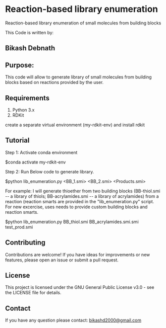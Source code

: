 # Reaction-based library enumeration
Reaction-based library enumeration of small molecules from building blocks

This Code is written by:
## Bikash Debnath

## Purpose:
This code will allow to generate library of small molecules from building blocks based on reactions provided by the user.

## Requirements 

1. Python 3.x
2. RDKit

create a separate virtual environment (my-rdkit-env) and install rdkit



## Tutorial
Step 1: Activate conda environment

$conda activate my-rdkit-env

Step 2: Run Below code to generate library.

$python lib_enumeration.py <BB_1.smi> <BB_2.smi> <Products.smi>

For example:
I will generate thioether from two building blocks (BB-thiol.smi -- a library of thiols; BB-acrylamides.smi -- a library of acrylamides) from a reaction (reaction smarts are provided in the "lib_enumeration.py" script. For new excercise, uses needs to provide custom building blocks and reaction smarts.

$python lib_enumeration.py BB_thiol.smi BB_acrylamides.smi.smi test_prod.smi


## Contributing
Contributions are welcome! If you have ideas for improvements or new features, please open an issue or submit a pull request.

## License
This project is licensed under the  GNU General Public License v3.0 - see the LICENSE file for details.

## Contact
If you have any question please contact: bikashd2000@gmail.com
